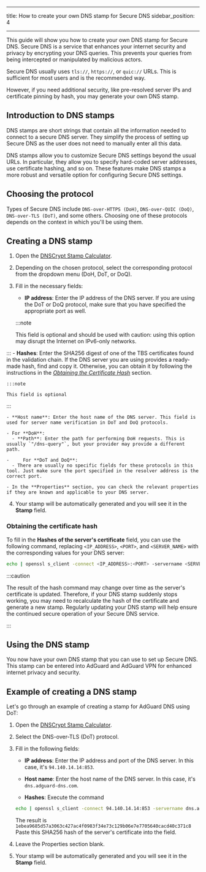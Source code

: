 - - -
title: How to create your own DNS stamp for Secure DNS sidebar_position: 4
- - -

This guide will show you how to create your own DNS stamp for Secure DNS. Secure DNS is a service that enhances your internet security and privacy by encrypting your DNS queries. This prevents your queries from being intercepted or manipulated by malicious actors.

Secure DNS usually uses `tls://`, `https://`, or `quic://` URLs. This is sufficient for most users and is the recommended way.

However, if you need additional security, like pre-resolved server IPs and certificate pinning by hash, you may generate your own DNS stamp.

## Introduction to DNS stamps

DNS stamps are short strings that contain all the information needed to connect to a secure DNS server. They simplify the process of setting up Secure DNS as the user does not need to manually enter all this data.

DNS stamps allow you to customize Secure DNS settings beyond the usual URLs. In particular, they allow you to specify hard-coded server addresses, use certificate hashing, and so on. These features make DNS stamps a more robust and versatile option for configuring Secure DNS settings.

## Choosing the protocol

Types of Secure DNS include `DNS-over-HTTPS (DoH)`, `DNS-over-QUIC (DoQ)`, `DNS-over-TLS (DoT)`, and some others. Choosing one of these protocols depends on the context in which you'll be using them.

## Creating a DNS stamp

1. Open the [DNSCrypt Stamp Calculator](https://dnscrypt.info/stamps/).

2. Depending on the chosen protocol, select the corresponding protocol from the dropdown menu (DoH, DoT, or DoQ).

3. Fill in the necessary fields:
    - **IP address**: Enter the IP address of the DNS server. If you are using the DoT or DoQ protocol, make sure that you have specified the appropriate port as well.

    :::note

    This field is optional and should be used with caution: using this option may disrupt the Internet on IPv6-only networks.


:::
    - **Hashes**: Enter the SHA256 digest of one of the TBS certificates found in the validation chain. If the DNS server you are using provides a ready-made hash, find and copy it. Otherwise, you can obtain it by following the instructions in the [*Obtaining the Certificate Hash*](#obtaining-the-certificate-hash) section.

    :::note

    This field is optional


:::

    - **Host name**: Enter the host name of the DNS server. This field is used for server name verification in DoT and DoQ protocols.

    - For **DoH**:
      - **Path**: Enter the path for performing DoH requests. This is usually `"/dns-query"`, but your provider may provide a different path.

    -     For **DoT and DoQ**:
      - There are usually no specific fields for these protocols in this tool. Just make sure the port specified in the resolver address is the correct port.

    - In the **Properties** section, you can check the relevant properties if they are known and applicable to your DNS server.

4. Your stamp will be automatically generated and you will see it in the **Stamp** field.

### Obtaining the certificate hash

To fill in the **Hashes of the server's certificate** field, you can use the following command, replacing `<IP_ADDRESS>`, `<PORT>`, and `<SERVER_NAME>` with the corresponding values for your DNS server:

```bash
echo | openssl s_client -connect <IP_ADDRESS>:<PORT> -servername <SERVER_NAME> 2>/dev/null | openssl x509 -outform der | openssl asn1parse -inform der -strparse 4 -noout -out - | openssl dgst -sha256
```

:::caution

The result of the hash command may change over time as the server's certificate is updated. Therefore, if your DNS stamp suddenly stops working, you may need to recalculate the hash of the certificate and generate a new stamp. Regularly updating your DNS stamp will help ensure the continued secure operation of your Secure DNS service.

:::

## Using the DNS stamp

You now have your own DNS stamp that you can use to set up Secure DNS. This stamp can be entered into AdGuard and AdGuard VPN for enhanced internet privacy and security.

## Example of creating a DNS stamp

Let's go through an example of creating a stamp for AdGuard DNS using DoT:

1. Open the [DNSCrypt Stamp Calculator](https://dnscrypt.info/stamps/).

2. Select the DNS-over-TLS (DoT) protocol.

3. Fill in the following fields:

    - **IP address**: Enter the IP address and port of the DNS server. In this case, it's `94.140.14.14:853`.

    - **Host name**: Enter the host name of the DNS server. In this case, it's `dns.adguard-dns.com`.

    - **Hashes**: Execute the command

    ```bash
    echo | openssl s_client -connect 94.140.14.14:853 -servername dns.adguard-dns.com 2>/dev/null | openssl x509 -outform der | openssl asn1parse -inform der -strparse 4 -noout -out - | openssl dgst -sha256
    ```

    The result is `1ebea9685d57a3063c427ac4f0983f34e73c129b06e7e7705640cacd40c371c8` Paste this SHA256 hash of the server's certificate into the field.

4. Leave the Properties section blank.

5. Your stamp will be automatically generated and you will see it in the **Stamp** field.
